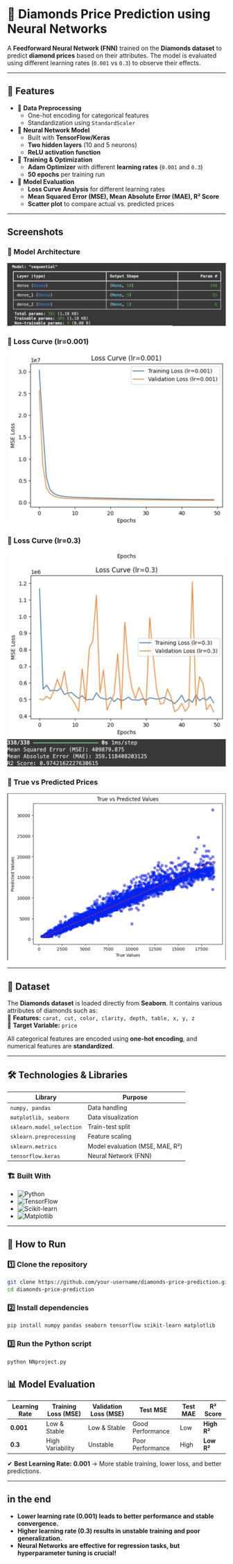 # 💎 Diamonds Price Prediction using Neural Networks  

A **Feedforward Neural Network (FNN)** trained on the **Diamonds dataset** to predict **diamond prices** based on their attributes. The model is evaluated using different learning rates (`0.001` vs `0.3`) to observe their effects.

---

## 🚀 Features  
- 🔹 **Data Preprocessing**  
  - One-hot encoding for categorical features  
  - Standardization using `StandardScaler`  
- 🔹 **Neural Network Model**  
  - Built with **TensorFlow/Keras**  
  - **Two hidden layers** (10 and 5 neurons)  
  - **ReLU activation function**  
- 🔹 **Training & Optimization**  
  - **Adam Optimizer** with different **learning rates** (`0.001` and `0.3`)  
  - **50 epochs** per training run  
- 🔹 **Model Evaluation**  
  - **Loss Curve Analysis** for different learning rates  
  - **Mean Squared Error (MSE), Mean Absolute Error (MAE), R² Score**  
  - **Scatter plot** to compare actual vs. predicted prices  

---

## Screenshots  

### **🔹 Model Architecture**
![Model Architecture](images/model_summary.png)

### **🔹 Loss Curve (lr=0.001)**
![Loss Curve (lr=0.001)](images/loss_curve_lr_001.png)

### **🔹 Loss Curve (lr=0.3)**
![Loss Curve (lr=0.3)](images/loss_curve_lr_03.png)

### **🔹 True vs Predicted Prices**
![True vs Predicted](images/true_vs_predicted.png)

---

## 📂 Dataset  
The **Diamonds dataset** is loaded directly from **Seaborn**. It contains various attributes of diamonds such as:  
📌 **Features:** `carat, cut, color, clarity, depth, table, x, y, z`  
📌 **Target Variable:** `price`  

All categorical features are encoded using **one-hot encoding**, and numerical features are **standardized**.

---

## 🛠️ Technologies & Libraries  

| Library  | Purpose |
|----------|---------|
| `numpy, pandas`  | Data handling |
| `matplotlib, seaborn` | Data visualization |
| `sklearn.model_selection` | Train-test split |
| `sklearn.preprocessing` | Feature scaling |
| `sklearn.metrics` | Model evaluation (MSE, MAE, R²) |
| `tensorflow.keras` | Neural Network (FNN) |

### 🏗️ Built With  
- ![Python](https://img.shields.io/badge/Python-3776AB?style=for-the-badge&logo=python&logoColor=white)  
- ![TensorFlow](https://img.shields.io/badge/TensorFlow-FF6F00?style=for-the-badge&logo=tensorflow&logoColor=white)  
- ![Scikit-learn](https://img.shields.io/badge/Scikit--learn-F7931E?style=for-the-badge&logo=scikit-learn&logoColor=white)  
- ![Matplotlib](https://img.shields.io/badge/Matplotlib-11557C?style=for-the-badge&logo=python&logoColor=white)  

---

## 🎯 How to Run  

### 1️⃣ Clone the repository  
```bash
git clone https://github.com/your-username/diamonds-price-prediction.git
cd diamonds-price-prediction
```

### 2️⃣ Install dependencies
```bash
pip install numpy pandas seaborn tensorflow scikit-learn matplotlib
```

### 3️⃣ Run the Python script
```bash
python NNproject.py
```

## 📊 Model Evaluation  

| Learning Rate | Training Loss (MSE) | Validation Loss (MSE) | Test MSE | Test MAE | R² Score |
|--------------|------------------|------------------|--------|--------|----------|
| **0.001**    | Low & Stable    | Low & Stable    | Good Performance | Low | **High R²** |
| **0.3**      | High Variability | Unstable | Poor Performance | High | **Low R²** |

✔ **Best Learning Rate:** **0.001** → More stable training, lower loss, and better predictions.

---

## in the end  
- **Lower learning rate (0.001) leads to better performance and stable convergence.**  
- **Higher learning rate (0.3) results in unstable training and poor generalization.**  
- **Neural Networks are effective for regression tasks, but hyperparameter tuning is crucial!**  


